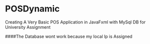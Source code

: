 # POSDynamic
Creating A Very Basic POS Application in JavaFxml with MySql DB for University Assignment

####The Database wont work because my local Ip is Assigned
